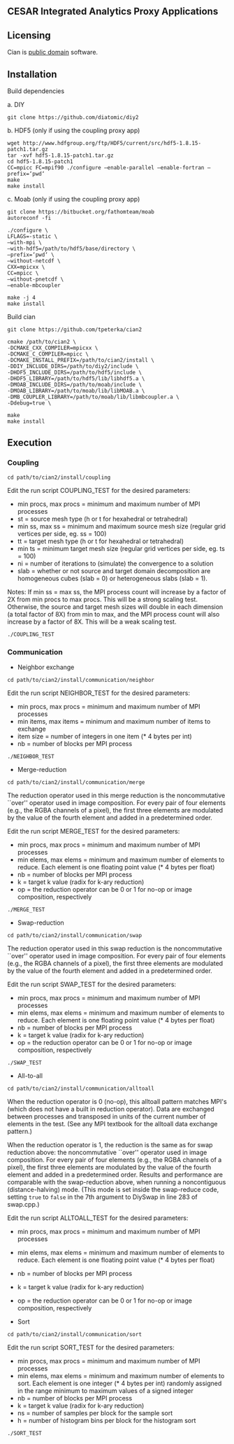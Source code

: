 ## CESAR Integrated Analytics Proxy Applications

## Licensing

Cian is [public domain](./COPYING) software.

## Installation

Build dependencies

a. DIY

```
git clone https://github.com/diatomic/diy2
```

b. HDF5 (only if using the coupling proxy app)

```
wget http://www.hdfgroup.org/ftp/HDF5/current/src/hdf5-1.8.15-patch1.tar.gz
tar -xvf hdf5-1.8.15-patch1.tar.gz
cd hdf5-1.8.15-patch1
CC=mpicc FC=mpif90 ./configure –enable-parallel –enable-fortran –prefix=‘pwd‘
make
make install
```

c. Moab (only if using the coupling proxy app)

```
git clone https://bitbucket.org/fathomteam/moab
autoreconf -fi

./configure \
LFLAGS=-static \
–with-mpi \
–with-hdf5=/path/to/hdf5/base/directory \
–prefix=‘pwd‘ \
–without-netcdf \
CXX=mpicxx \
CC=mpicc \
–without-pnetcdf \
–enable-mbcoupler

make -j 4
make install
```

Build cian

```
git clone https://github.com/tpeterka/cian2

cmake /path/to/cian2 \
-DCMAKE_CXX_COMPILER=mpicxx \
-DCMAKE_C_COMPILER=mpicc \
-DCMAKE_INSTALL_PREFIX=/path/to/cian2/install \
-DDIY_INCLUDE_DIRS=/path/to/diy2/include \
-DHDF5_INCLUDE_DIRS=/path/to/hdf5/include \
-DHDF5_LIBRARY=/path/to/hdf5/lib/libhdf5.a \
-DMOAB_INCLUDE_DIRS=/path/to/moab/include \
-DMOAB_LIBRARY=/path/to/moab/lib/libMOAB.a \
-DMB_COUPLER_LIBRARY=/path/to/moab/lib/libmbcoupler.a \
-Ddebug=true \

make
make install
```

## Execution

### Coupling

```
cd path/to/cian2/install/coupling
```

Edit the run script COUPLING_TEST for the desired parameters:

- min procs, max procs = minimum and maximum number of MPI processes
- st = source mesh type (h or t for hexahedral or tetrahedral)
- min ss, max ss = minimum and maximum source mesh size (regular grid vertices per side, eg. ss = 100)
- tt = target mesh type (h or t for hexahedral or tetrahedral)
- min ts = minimum target mesh size (regular grid vertices per side, eg. ts = 100)
- ni = number of iterations to (simulate) the convergence to a solution
- slab = whether or not source and target domain decomposition are homogeneous cubes (slab = 0) or heterogeneous slabs (slab = 1).

Notes: If min ss = max ss, the MPI process count will increase by a factor of 2X from min procs to max procs. This will be a strong scaling test. Otherwise, the source and target mesh sizes will double in each dimension (a total factor of 8X) from min to max, and the MPI process count will also increase by a factor of 8X. This will be a weak scaling test.

```
./COUPLING_TEST
```

### Communication

- Neighbor exchange

```
cd path/to/cian2/install/communication/neighbor
```

Edit the run script NEIGHBOR_TEST for the desired parameters:

- min procs, max procs = minimum and maximum number of MPI processes
- min items, max items = minimum and maximum number of items to exchange
- item size = number of integers in one item (* 4 bytes per int)
- nb = number of blocks per MPI process

```
./NEIGHBOR_TEST
```

- Merge-reduction

```
cd path/to/cian2/install/communication/merge
```

The reduction operator used in this merge reduction is the noncommutative ``over'' operator used in image composition. For every pair of four elements (e.g., the RGBA channels of a pixel), the first three elements are modulated by the value of the fourth element and added in a predetermined order.

Edit the run script MERGE_TEST for the desired parameters:

- min procs, max procs = minimum and maximum number of MPI processes
- min elems, max elems = minimum and maximum number of elements to reduce. Each element is one floating point value (* 4 bytes per float)
- nb = number of blocks per MPI process
- k = target k value (radix for k-ary reduction)
- op = the reduction operator can be 0 or 1 for no-op or image composition, respectively

```
./MERGE_TEST
```

- Swap-reduction

```
cd path/to/cian2/install/communication/swap
```

The reduction operator used in this swap reduction is the noncommutative ``over'' operator used in image composition. For every pair of four elements (e.g., the RGBA channels of a pixel), the first three elements are modulated by the value of the fourth element and added in a predetermined order.

Edit the run script SWAP_TEST for the desired parameters:

- min procs, max procs = minimum and maximum number of MPI processes
- min elems, max elems = minimum and maximum number of elements to reduce. Each element is one floating point value (* 4 bytes per float)
- nb = number of blocks per MPI process
- k = target k value (radix for k-ary reduction)
- op = the reduction operator can be 0 or 1 for no-op or image composition, respectively

```
./SWAP_TEST
```

- All-to-all

```
cd path/to/cian2/install/communication/alltoall
```

When the reduction operator is 0 (no-op), this alltoall pattern matches MPI's (which does not have a built in reduction operator). Data are exchanged between processes and transposed in units of the current number of elements in the test. (See any MPI textbook for the alltoall data exchange pattern.)

When the reduction operator is 1, the reduction is the same as for swap reduction above: the noncommutative ``over'' operator used in image composition. For every pair of four elements (e.g., the RGBA channels of a pixel), the first three elements are modulated by the value of the fourth element and added in a predetermined order. Results and performance are comparable with the swap-reduction above, when running a noncontiguous (distance-halving) mode. (This mode is set inside the swap-reduce code, setting ```true``` to ```false``` in the 7th argument to DiySwap in line 283 of swap.cpp.)

Edit the run script ALLTOALL_TEST for the desired parameters:

- min procs, max procs = minimum and maximum number of MPI processes
- min elems, max elems = minimum and maximum number of elements to reduce. Each element is one floating point value (* 4 bytes per float)
- nb = number of blocks per MPI process
- k = target k value (radix for k-ary reduction)
- op = the reduction operator can be 0 or 1 for no-op or image composition, respectively

- Sort

```
cd path/to/cian2/install/communication/sort
```

Edit the run script SORT_TEST for the desired parameters:

- min procs, max procs = minimum and maximum number of MPI processes
- min elems, max elems = minimum and maximum number of elements to sort. Each element is one integer (* 4 bytes per int) randomly assigned in the range minimum to maximum values of a signed integer
- nb = number of blocks per MPI process
- k = target k value (radix for k-ary reduction)
- ns = number of samples per block for the sample sort
- h = number of histogram bins per block for the histogram sort

```
./SORT_TEST
```
